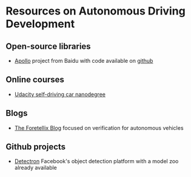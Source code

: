 # Resources on Autonomous Driving Development


## Open-source libraries

* [Apollo](http://apollo.auto/) project from Baidu with code available on [github](https://github.com/ApolloAuto/apollo)

## Online courses

* [Udacity self-driving car nanodegree](https://www.udacity.com/course/self-driving-car-engineer-nanodegree--nd013)

## Blogs

* [The Foretellix Blog](https://blog.foretellix.com/) focused on verification for autonomous vehicles

## Github projects

* [Detectron](https://github.com/facebookresearch/Detectron) Facebook's object detection platform  with a model zoo already available
